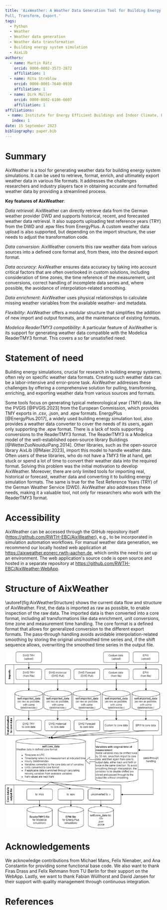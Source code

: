 ```yaml
---
title: 'AixWeather: A Weather Data Generation Tool for Building Energy System Simulations. 
Pull, Transform, Export.'
tags:
  - Python
  - Weather
  - Weather data generation
  - Weather data transformation
  - Building energy system simulation
  - AixLib
authors:
  - name: Martin Rätz
    orcid: 0000-0002-3573-2872
    affiliation: 1
  - name: Rita Streblow
    orcid: 0000-0001-7640-0930
    affiliation: 1
  - name: Dirk Müller
    orcid: 0000-0002-6106-6607
    affiliation: 1
affiliations:
 - name: Institute for Energy Efficient Buildings and Indoor Climate, E.ON Energy Research Center, RWTH Aachen University, Germany
   index: 1
date: 15 September 2023
bibliography: paper.bib
---
```


# Summary

AixWeather is a tool for generating weather data for building energy system simulations. 
It can be used to retrieve, format, enrich, and ultimately export weather data in various file formats.
It addresses the challenges researchers and industry players face in obtaining accurate and 
formatted weather data by providing a streamlined process.

**Key features of AixWeather**:

*Data retrieval*: AixWeather can directly retrieve data from the German weather provider DWD and supports historical, recent, and forecasted weather data retrieval. It also supports uploading test reference years (TRY) from the DWD and .epw files from EnergyPlus. A custom weather data upload is also supported, but depending on the import structure, the user needs to adjust the transformation code.

*Data conversion*: AixWeather converts this raw weather data from various sources into a defined core format and, from there, into the desired export format.

*Data accuracy*: AixWeather ensures data accuracy by taking into account critical factors that are 
often overlooked in custom solutions, including consideration of time zones, 
the time reference of the measurement, unit conversions, correct handling of incomplete data series 
and, where possible, the avoidance of interpolation-related smoothing.

*Data enrichment*: AixWeather uses physical relationships to calculate missing weather variables
from the available weather- and metadata.

*Flexibility*: AixWeather offers a modular structure that simplifies the addition of new import and
output formats, and the maintenance of existing formats.

*Modelica ReaderTMY3 compatibility*: A particular feature of AixWeather is its support for generating weather data compatible with the Modelica ReaderTMY3 format. This covers a so far unsatisfied need.

# Statement of need

Building energy simulations, crucial for research in building energy systems, 
often rely on specific weather data formats. Creating such weather data can be a 
labor-intensive and error-prone task. AixWeather addresses these challenges by offering 
a comprehensive solution for pulling, transforming, enriching, and exporting weather data from 
various sources and formats.

Some tools focus on generating typical meteorological year (TMY) data, like the PVGIS [@PVGIS.2023] from the European Commission, which provides TMY exports in .csv, .json, and .epw formats.
EnergyPlus [@EnergyPlus.2017], a widely used building energy simulation tool, also provides a 
weather data converter to cover the needs of its users, again only supporting the .epw format.
There is a lack of tools supporting conversions to the ReaderTMY3 format.
The ReaderTMY3 is a Modelica model of the well-established open-source library Buildings
[@WetterZuoNouiduiPang.2014].
Other libraries, such as the open-source library AixLib [@Maier.2023], import this model
to handle weather data.
Often users of these libraries, who do not have a TMY3 file at hand, get stuck or spend a lot of time to convert their weather data into the required format.
Solving this problem was the initial motivation to develop AixWeather.
Moreover, there are only limited tools for importing real, historical or 
forecast, weather data and converting it to building energy simulation formats.
The same is true for the Test Reference Years (TRY) of the German Weather Service (DWD). 
AixWeather also addresses these needs, making it a valuable tool, not only for researchers who work with the ReaderTMY3 format.

[//]: # (AixWeather is regularly used by users of the open-source library AixLib. Due to the )
[//]: # (recent open source release and the lack of a citable reference, there has yet to be a citation.)

# Accessibility

AixWeather can be accessed through the GitHub repository itself (https://github.com/RWTH-EBC/AixWeather), e.g., to be incorporated in simulation automation workflows.
For manual weather data generation, we recommend our locally hosted web application at 
https://aixweather.eonerc.rwth-aachen.de, which omits the need to set up an environment.
The web application's source code is open source and hosted in a separate repository at 
https://github.com/RWTH-EBC/AixWeather-WebApp.

# Structure of AixWeather

\autoref{fig:AixWeatherStructure} shows the current data flow and structure of AixWeather. 
First, the data is imported as raw as possible, to enable inspection of the raw data. 
The imported data is then converted into a core format, including all transformations like data 
enrichment, unit conversions, time zone and measurement time handling.
The core format is a defined format that allows for generalized conversion to the different export 
formats. 
The pass-through handling avoids avoidable interpolation-related smoothing by storing the original 
unsmoothed time series and, if the shift sequence allows, overwriting the smoothed time series 
in the output file.

![Structure of AixWeather.\label{fig:AixWeatherStructure}](Overview_WeatherTool_Joss.png)

# Acknowledgements

We acknowledge contributions from Michael Mans, Felix Nienaber, and Ana Constantin for providing 
some functional base code.
We also want to thank Firas Drass and Felix Rehmann from TU Berlin for their support on the WebApp.
Lastly, we want to thank Fabian Wüllhorst and David Jansen for their support with quality management through continuous integration.

# References